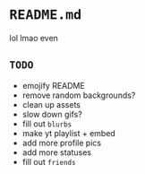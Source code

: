 # `README.md`
lol lmao even

## `TODO`
- emojify README
- remove random backgrounds?
- clean up assets
- slow down gifs?
- fill out `blurbs`
- make yt playlist + embed
- add more profile pics
- add more statuses
- fill out `friends`